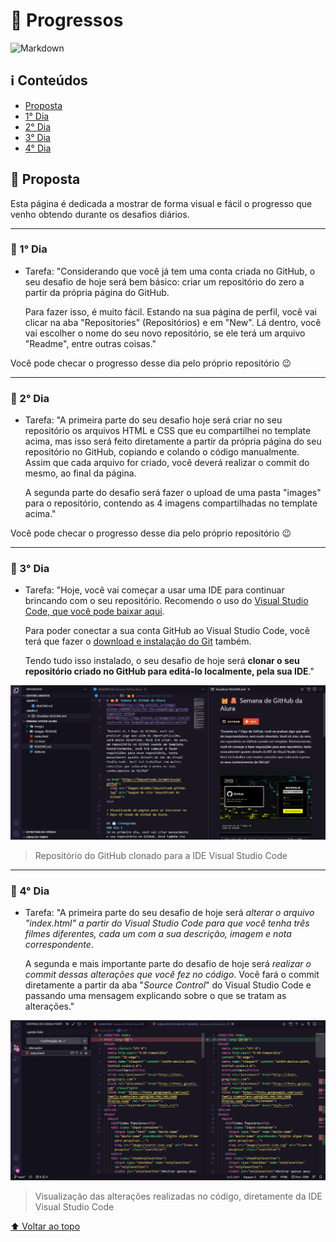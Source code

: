# 📝 Progressos
![Markdown](https://img.shields.io/badge/Markdown-000000?style=for-the-badge&logo=markdown&logoColor=white)

## ℹ️ Conteúdos
- [Proposta](#-proposta)
- [1° Dia](#-1-dia)
- [2° Dia](#-2-dia)
- [3° Dia](#-3-dia)
- [4° Dia](#-4-dia)

## 🎯 Proposta
Esta página é dedicada a mostrar de forma visual e fácil o progresso que venho obtendo durante os desafios diários.

---
### 📅 1° Dia
- Tarefa: "Considerando que você já tem uma conta criada no GitHub, o seu desafio de hoje será bem básico: criar um repositório do zero a partir da própria página do GitHub.

    Para fazer isso, é muito fácil. Estando na sua página de perfil, você vai clicar na aba "Repositories" (Repositórios) e em "New". Lá dentro, você vai escolher o nome do seu novo repositório, se ele terá um arquivo "Readme", entre outras coisas."

Você pode checar o progresso desse dia pelo próprio repositório 😉

---
### 📅 2° Dia
- Tarefa: "A primeira parte do seu desafio hoje será criar no seu repositório os arquivos HTML e CSS que eu compartilhei no template acima, mas isso será feito diretamente a partir da própria página do seu repositório no GitHub, copiando e colando o código manualmente. Assim que cada arquivo for criado, você deverá realizar o commit do mesmo, ao final da página.

    A segunda parte do desafio será fazer o upload de uma pasta "images" para o repositório, contendo as 4 imagens compartilhadas no template acima."

Você pode checar o progresso desse dia pelo próprio repositório 😉

---
### 📅 3° Dia

- Tarefa: "Hoje, você vai começar a usar uma IDE para continuar brincando com o seu repositório. Recomendo o uso do [Visual Studio Code, que você pode baixar aqui](https://code.visualstudio.com/download).

    Para poder conectar a sua conta GitHub ao Visual Studio Code, você terá que fazer o [download e instalação do Git](https://git-scm.com/downloads?utm_source=ActiveCampaign&utm_medium=email&utm_content=%237DaysOfCode+-+GitHub+3%2F7%3A+Clonando+um+repositório&utm_campaign=%5BAlura+%237Days+Of+Code%5D%28GitHub+-+1ª+Ed+%29+Dia+3%2F7) também.

    Tendo tudo isso instalado, o seu desafio de hoje será **clonar o seu repositório criado no GitHub para editá-lo localmente, pela sua IDE**."

<img src="../images/progresso_dia3.png">

> Repositório do GitHub clonado para a IDE Visual Studio Code 

---
### 📅 4° Dia

- Tarefa: "A primeira parte do seu desafio de hoje será *alterar o arquivo "index.html" a partir do Visual Studio Code para que você tenha três filmes diferentes, cada um com a sua descrição, imagem e nota correspondente*.

    A segunda e mais importante parte do desafio de hoje será *realizar o commit dessas alterações que você fez no código*. Você fará o commit diretamente a partir da aba "*Source Control*" do Visual Studio Code e passando uma mensagem explicando sobre o que se tratam as alterações."


<img src="../images/progresso_dia4.png">

> Visualização das alterações realizadas no código, diretamente da IDE Visual Studio Code

[⬆ Voltar ao topo](#-progressos)
